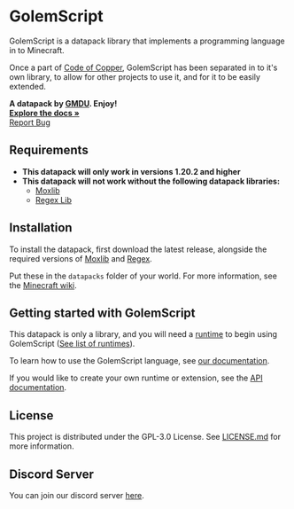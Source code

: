 # GolemScript
GolemScript is a datapack library that implements a programming language in to Minecraft.

Once a part of <a href="https://modrinth.com/datapack/code-of-copper" target="_blank">Code of Copper</a>, GolemScript has been separated in to it's own library, to allow for other projects to use it, and for it to be easily extended.

**A datapack by [GMDU](https://datapack.dev). Enjoy!**  
<a href="https://datapack.dev/docs/golemscript" target="_blank">**Explore the docs »**</a>  
<a href="https://github.com/GMDU/golemscript/issues" target="_blank">Report Bug</a>

## Requirements
- **This datapack will only work in versions 1.20.2 and higher**
- **This datapack will not work without the following datapack libraries:**
  - [Moxlib](https://modrinth.com/datapack/moxlib)
  - [Regex Lib](https://modrinth.com/datapack/regex)

## Installation
To install the datapack, first download the latest release, alongside the required versions of [Moxlib](https://modrinth.com/datapack/moxlib) and [Regex](https://modrinth.com/datapack/regex).  

Put these in the `datapacks` folder of your world. For more information, see the [Minecraft wiki](https://minecraft.wiki/w/Tutorials/Installing_a_data_pack).

## Getting started with GolemScript
This datapack is only a library, and you will need a [runtime](https://datapack.dev/docs/golemscript/glossary#runtime) to begin using GolemScript ([See list of runtimes](https://datapack.dev/docs/golemscript/runtimes)).

To learn how to use the GolemScript language, see [our documentation](https://datapack.dev/docs/golemscript).

If you would like to create your own runtime or extension, see the [API documentation](https://datapack.dev/docs/golemscript/api).

## License
This project is distributed under the GPL-3.0 License. See [LICENSE.md](https://github.com/GMDU/golemscript/blob/main/LICENSE.md) for more information.

## Discord Server
You can join our discord server [here](https://discord.gg/2eR2hdYJMc).
